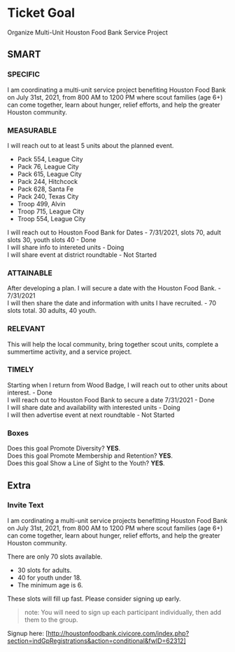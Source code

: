 # Ticket Goal #

Organize Multi-Unit Houston Food Bank Service Project

## SMART ##

### SPECIFIC ###

I am coordinating a multi-unit service project benefiting Houston Food Bank on July 31st, 2021, from 800 AM to 1200 PM where scout families (age 6+) can come together, learn about hunger, relief efforts, and help the greater Houston community.

### MEASURABLE ###

I will reach out to at least 5 units about the planned event.  
- Pack 554, League City
- Pack 76, League City
- Pack 615, League City
- Pack 244, Hitchcock
- Pack 628, Santa Fe
- Pack 240, Texas City
- Troop 499, Alvin
- Troop 715, League City
- Troop 554, League City

I will reach out to Houston Food Bank for Dates - 7/31/2021, slots 70, adult slots 30, youth slots 40 - Done  
I will share info to intereted units - Doing  
I will share event at district roundtable - Not Started  

### ATTAINABLE ###

After developing a plan. I will secure a date with the Houston Food Bank. - 7/31/2021  
I will then share the date and information with units I have recruited. - 70 slots total. 30 adults, 40 youth.  

### RELEVANT ###

This will help the local community, bring together scout units, complete a summertime activity, and a service project.

### TIMELY ###

Starting when I return from Wood Badge, I will reach out to other units about interest. - Done  
I will reach out to Houston Food Bank to secure a date 7/31/2021 - Done  
I will share date and availability with interested units - Doing  
I will then advertise event at next roundtable  - Not Started  

### Boxes ###

Does this goal Promote Diversity? **YES**.  
Does this goal Promote Membership and Retention? **YES**.  
Does this goal Show a Line of Sight to the Youth? **YES**.

## Extra ##

### Invite Text ###

I am cordinating a multi-unit service projects benefitting Houston Food Bank on July 31st, 2021, from 800 AM to 1200 PM where scout families (age 6+) can come together, learn about hunger, relief efforts, and help the greater Houston community.  

There are only 70 slots available.  
- 30 slots for adults.   
- 40 for youth under 18.  
- The minimum age is 6.

These slots will fill up fast. Please consider signing up early. 
> note: You will need to sign up each participant individually, then add them to the group.  

Signup here:
[http://houstonfoodbank.civicore.com/index.php?section=indGpRegistrations&action=conditional&fwID=62312]

